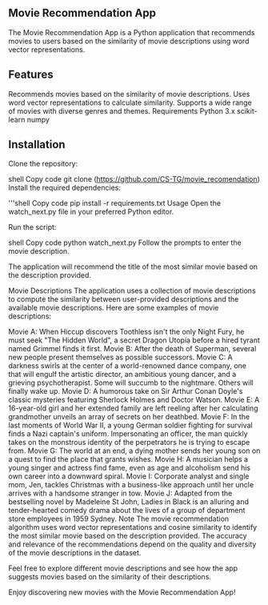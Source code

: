 ## Movie Recommendation App
The Movie Recommendation App is a Python application that recommends movies to users based on the similarity of movie descriptions using word vector representations.

## Features
Recommends movies based on the similarity of movie descriptions.
Uses word vector representations to calculate similarity.
Supports a wide range of movies with diverse genres and themes.
Requirements
Python 3.x
scikit-learn
numpy

## Installation
Clone the repository:

shell
Copy code
git clone (https://github.com/CS-TG/movie_recomendation)
Install the required dependencies:

'''shell
Copy code
pip install -r requirements.txt
Usage
Open the watch_next.py file in your preferred Python editor.

Run the script:

shell
Copy code
python watch_next.py
Follow the prompts to enter the movie description.

The application will recommend the title of the most similar movie based on the description provided.

Movie Descriptions
The application uses a collection of movie descriptions to compute the similarity between user-provided descriptions and the available movie descriptions. Here are some examples of movie descriptions:

Movie A: When Hiccup discovers Toothless isn't the only Night Fury, he must seek "The Hidden World", a secret Dragon Utopia before a hired tyrant named Grimmel finds it first.
Movie B: After the death of Superman, several new people present themselves as possible successors.
Movie C: A darkness swirls at the center of a world-renowned dance company, one that will engulf the artistic director, an ambitious young dancer, and a grieving psychotherapist. Some will succumb to the nightmare. Others will finally wake up.
Movie D: A humorous take on Sir Arthur Conan Doyle's classic mysteries featuring Sherlock Holmes and Doctor Watson.
Movie E: A 16-year-old girl and her extended family are left reeling after her calculating grandmother unveils an array of secrets on her deathbed.
Movie F: In the last moments of World War II, a young German soldier fighting for survival finds a Nazi captain's uniform. Impersonating an officer, the man quickly takes on the monstrous identity of the perpetrators he is trying to escape from.
Movie G: The world at an end, a dying mother sends her young son on a quest to find the place that grants wishes.
Movie H: A musician helps a young singer and actress find fame, even as age and alcoholism send his own career into a downward spiral.
Movie I: Corporate analyst and single mom, Jen, tackles Christmas with a business-like approach until her uncle arrives with a handsome stranger in tow.
Movie J: Adapted from the bestselling novel by Madeleine St John, Ladies in Black is an alluring and tender-hearted comedy drama about the lives of a group of department store employees in 1959 Sydney.
Note
The movie recommendation algorithm uses word vector representations and cosine similarity to identify the most similar movie based on the description provided. The accuracy and relevance of the recommendations depend on the quality and diversity of the movie descriptions in the dataset.

Feel free to explore different movie descriptions and see how the app suggests movies based on the similarity of their descriptions.

Enjoy discovering new movies with the Movie Recommendation App!